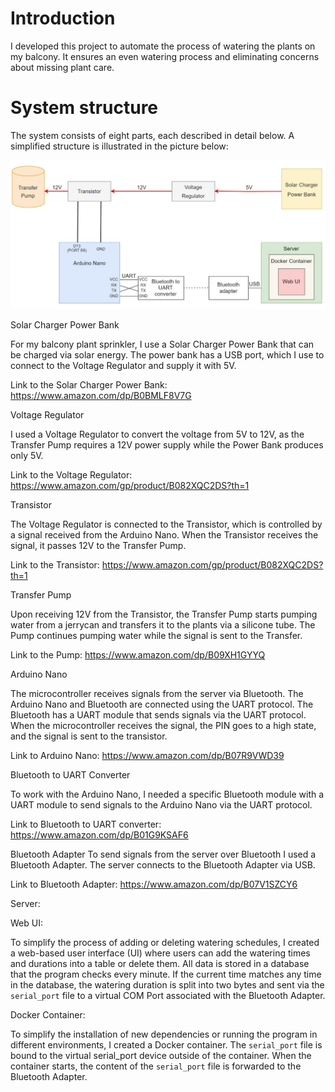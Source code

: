 # Introduction

I developed this project to automate the process of watering the plants on my balcony. It ensures an even watering process and eliminating concerns about missing plant care. 

# System structure 

The system consists of eight parts, each described in detail below. A simplified structure is illustrated in the picture below:

![Alt text](image-4.png)

Solar Charger Power Bank

For my balcony plant sprinkler, I use a Solar Charger Power Bank that can be charged via solar energy. The power bank has a USB port, which I use to connect to the Voltage Regulator and supply it with 5V.

Link to the Solar Charger Power Bank: https://www.amazon.com/dp/B0BMLF8V7G

Voltage Regulator

I used a Voltage Regulator to convert the voltage from 5V to 12V, as the Transfer Pump requires a 12V power supply while the Power Bank produces only 5V. 

Link to the Voltage Regulator: https://www.amazon.com/gp/product/B082XQC2DS?th=1

Transistor

The Voltage Regulator is connected to the Transistor, which is controlled by a signal received from the Arduino Nano. When the Transistor receives the signal, it passes 12V to the Transfer Pump.

Link to the Transistor: https://www.amazon.com/gp/product/B082XQC2DS?th=1

Transfer Pump

Upon receiving 12V from the Transistor, the Transfer Pump starts pumping water from a jerrycan and transfers it to the plants via a silicone tube. The Pump continues pumping water while the signal is sent to the Transfer.

Link to the Pump: https://www.amazon.com/dp/B09XH1GYYQ 

Arduino Nano

The microcontroller receives signals from the server via Bluetooth. The Arduino Nano and Bluetooth are connected using the UART protocol. The Bluetooth has a UART module that sends signals via the UART protocol. When the microcontroller receives the signal, the PIN goes to a high state, and the signal is sent to the transistor. 

Link to Arduino Nano: https://www.amazon.com/dp/B07R9VWD39

Bluetooth to UART Converter

To work with the Arduino Nano, I needed a specific Bluetooth module with a UART module to send signals to the Arduino Nano via the UART protocol.

Link to Bluetooth to UART converter: https://www.amazon.com/dp/B01G9KSAF6

Bluetooth Adapter
To send signals from the server over Bluetooth I used a Bluetooth Adapter. The server connects to the Bluetooth Adapter via USB.

Link to Bluetooth Adapter: https://www.amazon.com/dp/B07V1SZCY6

Server:

Web UI: 

To simplify the process of adding or deleting watering schedules, I created a web-based user interface (UI) where users can add the watering times and durations into a table or delete them. All data is stored in a database that the program checks every minute. If the current time matches any time in the database, the watering duration is split into two bytes and sent via the `serial_port` file to a virtual COM Port associated with the Bluetooth Adapter.

Docker Container:

To simplify the installation of new dependencies or running the program in different environments, I created a Docker container. The `serial_port` file is bound to the virtual serial_port device outside of the container. When the container starts, the content of the `serial_port` file is forwarded to the Bluetooth Adapter.



